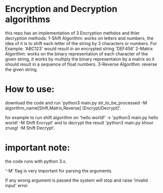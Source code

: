 # Encryption and Decryption algorithms
this repo has an implementation of 3 Encryption methdos and thier decryption methods:
  1-Shift Algorithm:
    works on letters and numbers, the idea of it is to shift each letter of the string by 3 characters or numbers.
    For Example: 'ABC123' would result in an encrypted string 'DEF456'
  2-Matrix Algorithm:
    works on the binary representation of each character of the given string, it works by multiply the binary representaion by a matrix so it should result in a sequence of float numbers.
  3-Reverse Algorithm:
	reverse the given string.
# How to use:
download the code and run 'python3 main.py str_to_be_processed -M algorithm_name[Shift,Matrix,Reverse] [Encrypt/Decrypt]'.

for example to run shift algorithm on 'hello world!' -> 'python3 main.py hello world! -M Shift Encrypt'
and to decrypt the result 'python3 main.py khoor zruog! -M Shift Decrypt'.
# important note:
  the code runs with python 3.x.
  
  '-M' flag is very important for parsing the arguments.
  
  If any wrong argument is passed the system will stop and raise 'invalid input' error.

